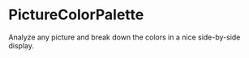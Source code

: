 # PictureColorPalette
Analyze any picture and break down the colors in a nice side-by-side display.
